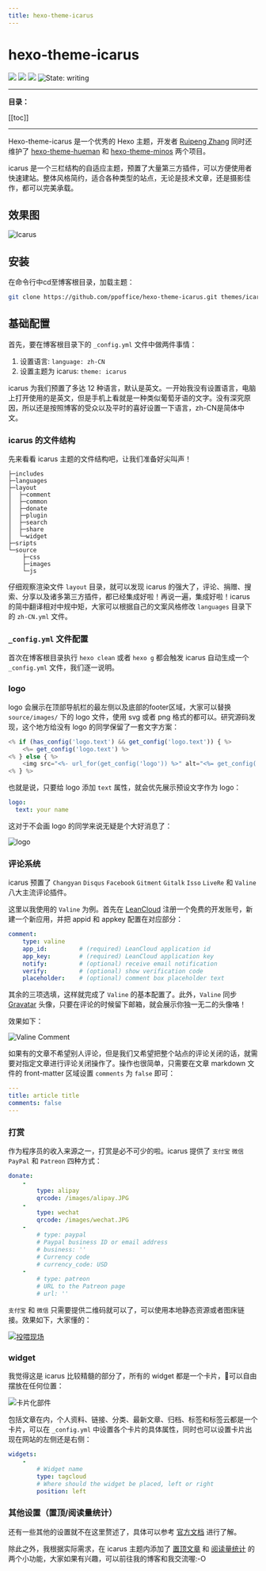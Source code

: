 ```yaml
---
title: hexo-theme-icarus
---
```


# hexo-theme-icarus

[![](https://img.shields.io/badge/Maintained--by-EasyHexo-42B983.svg?longCache=true&style=flat-square)](https://github.com/EasyHexo/Easy-Hexo)
[![](https://img.shields.io/badge/Authur-Susreal-orange.svg?longCache=true&style=flat-square)](https://github.com/Susreal)
[![](https://img.shields.io/badge/hexo--theme--icarus-latest-blue.svg?longCache=true&style=flat-square)](https://github.com/ppoffice/hexo-theme-icarus)
![State: writing](https://img.shields.io/badge/State-writing-8E64B0.svg?style=flat-square)

------

**目录：**

[[toc]]

------

Hexo-theme-icarus 是一个优秀的 Hexo 主题，开发者 [Ruipeng Zhang](https://github.com/ppoffice) 同时还维护了 [hexo-theme-hueman](https://github.com/ppoffice/hexo-theme-hueman) 和 [hexo-theme-minos](https://github.com/ppoffice/hexo-theme-minos) 两个项目。

icarus 是一个三栏结构的自适应主题，预置了大量第三方插件，可以方便使用者快速建站。整体风格简约，适合各种类型的站点，无论是技术文章，还是摄影佳作，都可以完美承载。

## 效果图  

![Icarus](@img/2/2-12/1.png)

## 安装

在命令行中cd至博客根目录，加载主题：

```bash
git clone https://github.com/ppoffice/hexo-theme-icarus.git themes/icarus
```

## 基础配置

首先，要在博客根目录下的 `_config.yml` 文件中做两件事情：
1. 设置语言: `language: zh-CN`
2. 设置主题为 icarus: `theme: icarus`

icarus 为我们预置了多达 12 种语言，默认是英文。一开始我没有设置语言，电脑上打开使用的是英文，但是手机上看就是一种类似葡萄牙语的文字。没有深究原因，所以还是按照博客的受众以及平时的喜好设置一下语言，zh-CN是简体中文。

### icarus 的文件结构

先来看看 icarus 主题的文件结构吧，让我们准备好尖叫声！ 

```batch
├─includes
├─languages
├─layout
│  ├─comment
│  ├─common
│  ├─donate
│  ├─plugin
│  ├─search
│  ├─share
│  └─widget
├─sripts
└─source
    ├─css
    ├─images
    └─js
```

仔细观察渲染文件 `layout` 目录，就可以发现 icarus 的强大了，评论、捐赠、搜索、分享以及诸多第三方插件，都已经集成好啦！再说一遍，集成好啦！icarus 的简中翻译相对中规中矩，大家可以根据自己的文案风格修改 `languages` 目录下的 `zh-CN.yml` 文件。


### `_config.yml` 文件配置

首次在博客根目录执行 `hexo clean` 或者 `hexo g` 都会触发 icarus 自动生成一个 `_config.yml` 文件，我们逐一说明。

### logo

logo 会展示在顶部导航栏的最左侧以及底部的footer区域，大家可以替换 `source/images/` 下的 logo 文件，使用 svg 或者 png 格式的都可以。研究源码发现，这个地方给没有 logo 的同学保留了一套文字方案：

```js /layout/common/navbar.ejs
<% if (has_config('logo.text') && get_config('logo.text')) { %>
    <%= get_config('logo.text') %>
<% } else { %>
    <img src="<%- url_for(get_config('logo')) %>" alt="<%= get_config('title') %>" height="28">
<% } %>
```

也就是说，只要给 logo 添加 `text` 属性，就会优先展示预设文字作为 logo：

```yaml
logo:
  text: your name
```
这对于不会画 logo 的同学来说无疑是个大好消息了：

![logo](@img/2/2-12/2.png)

### 评论系统

icarus 预置了 `Changyan` `Disqus` `Facebook` `Gitment` `Gitalk` `Isso` `LiveRe` 和 `Valine` 八大主流评论插件。

这里以我使用的 `Valine` 为例。首先在 [LeanCloud](https://leancloud.cn/) 注册一个免费的开发账号，新建一个新应用，并把 appid 和 appkey 配置在对应部分：

```yaml
comment:
    type: valine
    app_id:         # (required) LeanCloud application id
    app_key:        # (required) LeanCloud application key
    notify:         # (optional) receive email notification
    verify:         # (optional) show verification code
    placeholder:    # (optional) comment box placeholder text
```

其余的三项选填，这样就完成了 `Valine` 的基本配置了。此外，`Valine` 同步 [Gravatar](https://cn.gravatar.com/) 头像，只要在评论的时候留下邮箱，就会展示你独一无二的头像咯！


效果如下：

![Valine Comment](@img/2/2-12/3.png)

如果有的文章不希望别人评论，但是我们又希望把整个站点的评论关闭的话，就需要对指定文章进行评论关闭操作了。操作也很简单，只需要在文章 markdown 文件的 front-matter 区域设置 `comments` 为 `false` 即可：

```yaml
---
title: article title
comments: false
---
```

### 打赏

作为程序员的收入来源之一，打赏是必不可少的啦。icarus 提供了 `支付宝` `微信` `PayPal` 和 `Patreon` 四种方式：

```yaml
donate:
    -
        type: alipay
        qrcode: /images/alipay.JPG
    -
        type: wechat
        qrcode: /images/wechat.JPG
    -
        # type: paypal
        # Paypal business ID or email address
        # business: ''
        # Currency code
        # currency_code: USD
    -
        # type: patreon
        # URL to the Patreon page
        # url: ''
```

`支付宝` 和 `微信` 只需要提供二维码就可以了，可以使用本地静态资源或者图床链接。效果如下，大家懂的：

[![投喂现场](@img/2/2-12/4.png)](https://susreal.github.io/images/alipay.JPG)

### widget

我觉得这是 icarus 比较精髓的部分了，所有的 widget 都是一个卡片，可以自由摆放在任何位置：

![卡片化部件](@img/2/2-12/5.png)

包括文章在内，个人资料、链接、分类、最新文章、归档、标签和标签云都是一个卡片，可以在 `_config.yml` 中设置各个卡片的具体属性，同时也可以设置卡片出现在网站的左侧还是右侧：

```yaml
widgets:
    -
        # Widget name
        type: tagcloud
        # Where should the widget be placed, left or right
        position: left
```

### 其他设置（置顶/阅读量统计）

还有一些其他的设置就不在这里赘述了，具体可以参考 [官方文档](https://blog.zhangruipeng.me/hexo-theme-icarus/categories/) 进行了解。

除此之外，我根据实际需求，在 icarus 主题内添加了 [置顶文章](https://susreal.com/article/2019/hexo-theme-icarus-2/#%E4%B8%80%E3%80%81%E6%96%87%E7%AB%A0%E7%BD%AE%E9%A1%B6) 和 [阅读量统计](https://susreal.com/article/2019/hexo-theme-icarus-2/#%E4%BA%8C%E3%80%81%E6%B7%BB%E5%8A%A0%E9%98%85%E8%AF%BB%E7%BB%9F%E8%AE%A1) 的两个小功能，大家如果有兴趣，可以前往我的博客和我交流喔:-O
